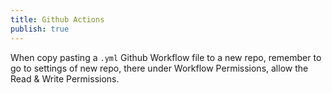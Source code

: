 ```yaml
---
title: Github Actions
publish: true
---
```


When copy pasting a `.yml` Github Workflow file to a new repo, remember to go to settings of new repo, there under Workflow Permissions, allow the Read & Write Permissions.
